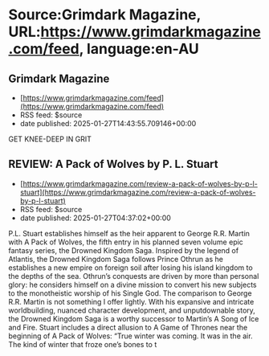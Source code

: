# Source:Grimdark Magazine, URL:https://www.grimdarkmagazine.com/feed, language:en-AU

## Grimdark Magazine
 - [https://www.grimdarkmagazine.com/feed](https://www.grimdarkmagazine.com/feed)
 - RSS feed: $source
 - date published: 2025-01-27T14:43:55.709146+00:00

GET KNEE-DEEP IN GRIT

## REVIEW: A Pack of Wolves by P. L. Stuart
 - [https://www.grimdarkmagazine.com/review-a-pack-of-wolves-by-p-l-stuart](https://www.grimdarkmagazine.com/review-a-pack-of-wolves-by-p-l-stuart)
 - RSS feed: $source
 - date published: 2025-01-27T04:37:02+00:00

<p>P.L. Stuart establishes himself as the heir apparent to George R.R. Martin with A Pack of Wolves, the fifth entry in his planned seven volume epic fantasy series, the Drowned Kingdom Saga. Inspired by the legend of Atlantis, the Drowned Kingdom Saga follows Prince Othrun as he establishes a new empire on foreign soil after losing his island kingdom to the depths of the sea. Othrun’s conquests are driven by more than personal glory: he considers himself on a divine mission to convert his new subjects to the monotheistic worship of his Single God. The comparison to George R.R. Martin is not something I offer lightly. With his expansive and intricate worldbuilding, nuanced character development, and unputdownable story, the Drowned Kingdom Saga is a worthy successor to Martin’s A Song of Ice and Fire. Stuart includes a direct allusion to A Game of Thrones near the beginning of A Pack of Wolves: “True winter was coming. It was in the air. The kind of winter that froze one’s bones to t

